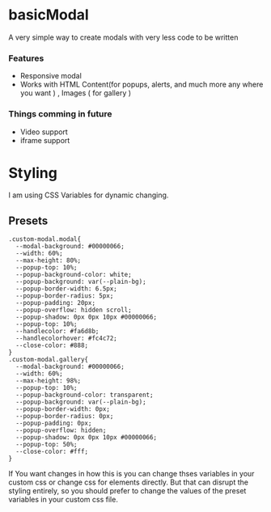 # basicModal
A very simple way to create modals with very less code to be written

### Features

- Responsive modal
- Works with HTML Content(for popups, alerts, and much more any where you want ) , Images ( for gallery )

### Things comming in future

- Video support
- iframe support


# Styling

I am using CSS Variables for dynamic changing.

## Presets

    .custom-modal.modal{
      --modal-background: #00000066;
      --width: 60%;
      --max-height: 80%;
      --popup-top: 10%;
      --popup-background-color: white;
      --popup-background: var(--plain-bg);
      --popup-border-width: 6.5px;
      --popup-border-radius: 5px;
      --popup-padding: 20px;
      --popup-overflow: hidden scroll;
      --popup-shadow: 0px 0px 10px #00000066;
      --popup-top: 10%;
      --handlecolor: #fa6d8b;
      --handlecolorhover: #fc4c72;
      --close-color: #888;
    }
    .custom-modal.gallery{
      --modal-background: #00000066;
      --width: 60%;
      --max-height: 98%;
      --popup-top: 10%;
      --popup-background-color: transparent;
      --popup-background: var(--plain-bg);
      --popup-border-width: 0px;
      --popup-border-radius: 0px;
      --popup-padding: 0px;
      --popup-overflow: hidden;
      --popup-shadow: 0px 0px 10px #00000066;
      --popup-top: 50%;
      --close-color: #fff;
    }
    
   If You want changes in how this is you can change thses variables in your custom css or change css for elements directly. But that can disrupt the styling entirely, so you should prefer to change the values of the preset variables in your custom css file.
